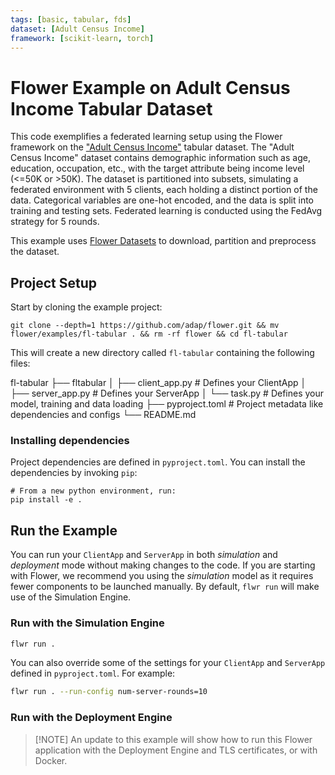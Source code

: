 ```yaml
---
tags: [basic, tabular, fds]
dataset: [Adult Census Income]
framework: [scikit-learn, torch]
---
```


# Flower Example on Adult Census Income Tabular Dataset

This code exemplifies a federated learning setup using the Flower framework on the ["Adult Census Income"](https://huggingface.co/datasets/scikit-learn/adult-census-income) tabular dataset. The "Adult Census Income" dataset contains demographic information such as age, education, occupation, etc., with the target attribute being income level (\<=50K or >50K). The dataset is partitioned into subsets, simulating a federated environment with 5 clients, each holding a distinct portion of the data. Categorical variables are one-hot encoded, and the data is split into training and testing sets. Federated learning is conducted using the FedAvg strategy for 5 rounds.

This example uses [Flower Datasets](https://flower.ai/docs/datasets/) to download, partition and preprocess the dataset.

## Project Setup

Start by cloning the example project:

```shell
git clone --depth=1 https://github.com/adap/flower.git && mv flower/examples/fl-tabular . && rm -rf flower && cd fl-tabular
```

This will create a new directory called `fl-tabular` containing the following files:

fl-tabular
├── fltabular
│   ├── client_app.py   # Defines your ClientApp
│   ├── server_app.py   # Defines your ServerApp
│   └── task.py         # Defines your model, training and data loading
├── pyproject.toml      # Project metadata like dependencies and configs
└── README.md

### Installing dependencies

Project dependencies are defined in `pyproject.toml`.
You can install the dependencies by invoking `pip`:

```shell
# From a new python environment, run:
pip install -e .
```

## Run the Example

You can run your `ClientApp` and `ServerApp` in both _simulation_ and
_deployment_ mode without making changes to the code. If you are starting
with Flower, we recommend you using the _simulation_ model as it requires
fewer components to be launched manually. By default, `flwr run` will make use of the Simulation Engine.

### Run with the Simulation Engine

```bash
flwr run .
```

You can also override some of the settings for your `ClientApp` and `ServerApp` defined in `pyproject.toml`. For example:

```bash
flwr run . --run-config num-server-rounds=10
```

### Run with the Deployment Engine

> \[!NOTE\]
> An update to this example will show how to run this Flower application with the Deployment Engine and TLS certificates, or with Docker.
